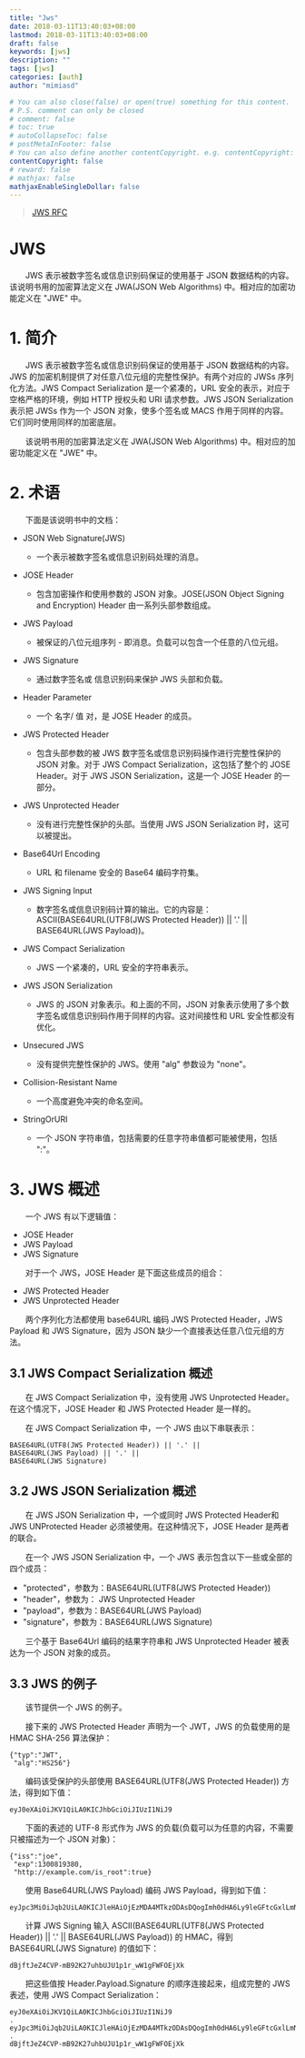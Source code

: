```yaml
---
title: "Jws"
date: 2018-03-11T13:40:03+08:00
lastmod: 2018-03-11T13:40:03+08:00
draft: false
keywords: [jws]
description: ""
tags: [jws]
categories: [auth]
author: "mimiasd"

# You can also close(false) or open(true) something for this content.
# P.S. comment can only be closed
# comment: false
# toc: true
# autoCollapseToc: false
# postMetaInFooter: false
# You can also define another contentCopyright. e.g. contentCopyright: "This is another copyright."
contentCopyright: false
# reward: false
# mathjax: false
mathjaxEnableSingleDollar: false
---
```


> [JWS RFC](https://tools.ietf.org/html/rfc7515)

# JWS

　　JWS 表示被数字签名或信息识别码保证的使用基于 JSON 数据结构的内容。该说明书用的加密算法定义在 JWA(JSON Web Algorithms) 中。相对应的加密功能定义在 "JWE" 中。

# 1. 简介

　　JWS 表示被数字签名或信息识别码保证的使用基于 JSON 数据结构的内容。JWS 的加密机制提供了对任意八位元组的完整性保护。有两个对应的 JWSs 序列化方法。JWS Compact Serialization 是一个紧凑的，URL 安全的表示，对应于空格严格的环境，例如 HTTP 授权头和 URI 请求参数。JWS JSON Serialization 表示把 JWSs 作为一个 JSON 对象，使多个签名或 MACS 作用于同样的内容。它们同时使用同样的加密底层。

　　该说明书用的加密算法定义在 JWA(JSON Web Algorithms) 中。相对应的加密功能定义在 "JWE" 中。

# 2. 术语

　　下面是该说明书中的文档：

- JSON Web Signature(JWS)
  - 一个表示被数字签名或信息识别码处理的消息。

- JOSE Header
  - 包含加密操作和使用参数的 JSON 对象。JOSE(JSON Object Signing and Encryption) Header 由一系列头部参数组成。

- JWS Payload
  - 被保证的八位元组序列 - 即消息。负载可以包含一个任意的八位元组。

- JWS Signature
  - 通过数字签名或 信息识别码来保护 JWS 头部和负载。

- Header Parameter
  - 一个 名字/ 值 对，是 JOSE Header 的成员。

- JWS Protected Header
  - 包含头部参数的被 JWS 数字签名或信息识别码操作进行完整性保护的 JSON 对象。对于 JWS Compact Serialization，这包括了整个的 JOSE Header。对于 JWS JSON Serialization，这是一个 JOSE Header 的一部分。

- JWS Unprotected Header
  - 没有进行完整性保护的头部。当使用 JWS JSON Serialization 时，这可以被提出。

- Base64Url Encoding
  - URL 和 filename 安全的 Base64 编码字符集。

- JWS Signing Input
  - 数字签名或信息识别码计算的输出。它的内容是：ASCII(BASE64URL(UTF8(JWS Protected Header)) || '.' || BASE64URL(JWS Payload))。

- JWS Compact Serialization
  - JWS 一个紧凑的，URL 安全的字符串表示。

- JWS JSON Serialization
  - JWS 的 JSON 对象表示。和上面的不同，JSON 对象表示使用了多个数字签名或信息识别码作用于同样的内容。这对间接性和 URL 安全性都没有优化。

- Unsecured JWS
  - 没有提供完整性保护的 JWS。使用 "alg" 参数设为 "none"。

- Collision-Resistant Name
  - 一个高度避免冲突的命名空间。

- StringOrURI
  - 一个 JSON 字符串值，包括需要的任意字符串值都可能被使用，包括 ":"。

# 3. JWS 概述

　　一个 JWS 有以下逻辑值：

- JOSE Header
- JWS Payload
- JWS Signature

　　对于一个 JWS，JOSE Header 是下面这些成员的组合：

- JWS Protected Header
- JWS Unprotected Header

　　两个序列化方法都使用 base64URL 编码 JWS Protected Header，JWS Payload 和 JWS Signature，因为 JSON 缺少一个直接表达任意八位元组的方法。

## 3.1 JWS Compact Serialization 概述

　　在 JWS Compact Serialization 中，没有使用 JWS Unprotected Header。在这个情况下，JOSE Header 和 JWS Protected Header 是一样的。

　　在 JWS Compact Serialization 中，一个 JWS 由以下串联表示：

```
BASE64URL(UTF8(JWS Protected Header)) || '.' ||
BASE64URL(JWS Payload) || '.' ||
BASE64URL(JWS Signature)
```

## 3.2 JWS JSON Serialization 概述

　　在 JWS JSON Serialization 中，一个或同时 JWS Protected Header和 JWS UNProtected Header 必须被使用。在这种情况下，JOSE Header 是两者的联合。

　　在一个 JWS JSON Serialization 中，一个 JWS 表示包含以下一些或全部的四个成员：

- "protected"，参数为：BASE64URL(UTF8(JWS Protected Header))
- "header"，参数为： JWS Unprotected Header
- "payload"，参数为：BASE64URL(JWS Payload)
- "signature"，参数为：BASE64URL(JWS Signature)

　　三个基于 Base64Url 编码的结果字符串和 JWS Unprotected Header 被表达为一个 JSON 对象的成员。

## 3.3 JWS 的例子

　　该节提供一个 JWS 的例子。

　　接下来的 JWS Protected Header 声明为一个 JWT，JWS 的负载使用的是 HMAC SHA-256 算法保护：

```
{"typ":"JWT",
 "alg":"HS256"}
```

　　编码该受保护的头部使用 BASE64URL(UTF8(JWS Protected Header)) 方法，得到如下值：

```
eyJ0eXAiOiJKV1QiLA0KICJhbGciOiJIUzI1NiJ9

```

　　下面的表述的 UTF-8 形式作为 JWS 的负载(负载可以为任意的内容，不需要只被描述为一个 JSON 对象)：

```
{"iss":"joe",
 "exp":1300819380,
 "http://example.com/is_root":true}
```

　　使用 Base64URL(JWS Payload) 编码 JWS Payload，得到如下值：

```
eyJpc3MiOiJqb2UiLA0KICJleHAiOjEzMDA4MTkzODAsDQogImh0dHA6Ly9leGFtcGxlLmNvbS9pc19yb290Ijp0cnVlfQ
```

　　计算 JWS Signing 输入 ASCII(BASE64URL(UTF8(JWS Protected Header)) || '.' || BASE64URL(JWS Payload)) 的 HMAC，得到 BASE64URL(JWS Signature) 的值如下：

```
dBjftJeZ4CVP-mB92K27uhbUJU1p1r_wW1gFWFOEjXk
```

　　把这些值按 Header.Payload.Signature 的顺序连接起来，组成完整的 JWS 表述，使用 JWS Compact Serialization：

```
eyJ0eXAiOiJKV1QiLA0KICJhbGciOiJIUzI1NiJ9
.
eyJpc3MiOiJqb2UiLA0KICJleHAiOjEzMDA4MTkzODAsDQogImh0dHA6Ly9leGFtcGxlLmNvbS9pc19yb290Ijp0cnVlfQ
.
dBjftJeZ4CVP-mB92K27uhbUJU1p1r_wW1gFWFOEjXk
```

